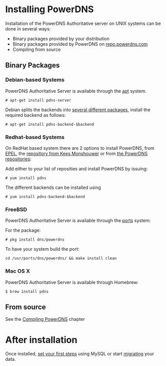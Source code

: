 # Installing PowerDNS
Installation of the PowerDNS Authoritative server on UNIX systems can be done in several ways:

  * Binary packages provided by your distribution
  * Binary packages provided by PowerDNS on [repo.powerdns.com](https://repo.powerdns.com)
  * Compiling from source

## Binary Packages
### Debian-based Systems
PowerDNS Authoritative Server is available through the [apt](https://packages.debian.org/pdns-server) system.

```
# apt-get install pdns-server
```

Debian splits the backends into [several different packages](https://packages.debian.org/pdns-backend), install the required backend as follows:

```
# apt-get install pdns-backend-$backend
```

### Redhat-based Systems
On RedHat based system there are 2 options to install PowerDNS, from
[EPEL](https://fedoraproject.org/wiki/EPEL), the [repository from Kees
Monshouwer](https://www.monshouwer.eu/download/3rd_party/pdns/) or from
[the PowerDNS repositories](https://repo.powerdns.com):

Add either to your list of reposities and install PowerDNS by issuing:

```
# yum install pdns
```

The different backends can be installed using

```
# yum install pdns-backend-$backend
```

### FreeBSD
PowerDNS Authoritative Server is available through the [ports](http://www.freshports.org/dns/powerdns/) system:

For the package:

```
# pkg install dns/powerdns
```

To have your system build the port:
```
cd /usr/ports/dns/powerdns/ && make install clean
```

### Mac OS X
PowerDNS Authoritative Server is available through Homebrew:

```
$ brew install pdns
```

## From source
See the [Compiling PowerDNS](../appendix/compiling-powerdns.md) chapter

# After installation
Once installed, [set your first steps](howtos.md#basic-setup-configuring-database-connectivity)
using MySQL or start [migrating](migration.md) your data.
